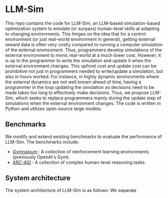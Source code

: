 # LLM-Sim

This repo contains the code for LLM-Sim, an LLM-based simulation-based optimization system to emulate (or surpass) human-level skills at adapting to changing environments. This hinges on the idea that for a control environment (or just real-world environment in general), getting external reward data is often very costly compared to running a computer simulation of the external environment. Thus, programmers develop simulations of the external environment to mimic real-world at a much lower cost. However, it is up to the programmer to write the simulation and update it when the external environment changes. This upfront cost and update cost can be prohibitive not just in programmers needed to write/update a simulation, but also in hours worked. For instance, in highly dynamic environments where the external dynamics are not well known ahead of time, having a programmer in the loop updating the simulation as decisions need to be made takes too long to effectively make decisions. Thus, we propose LLM-Sim, which seeks to replace programmers mainly during the update step of simulations when the external environment changes. The code is written in Python and utilizes open-source large models.

## Benchmarks

We modify and extend existing benchmarks to evaluate the performance of LLM-Sim. The benchmarks include:

* [Gymnasium](https://gymnasium.farama.org/) : A collection of reinforcement learning environments (previously OpenAI's Gym).
* [ARC-AGI](https://arcprize.org) : A collection of complex human-level reasoning tasks.

## System architecture

The system architecture of LLM-Sim is as follows: We separate 